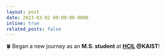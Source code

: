 ```yaml
---
layout: post
date: 2023-03-02 00:00:00-0000
inline: true
related_posts: false
---
```


🍀 Began a new journey as an **M.S. student** at **[HCIL](https://hcil.kaist.ac.kr/) @KAIST**!
